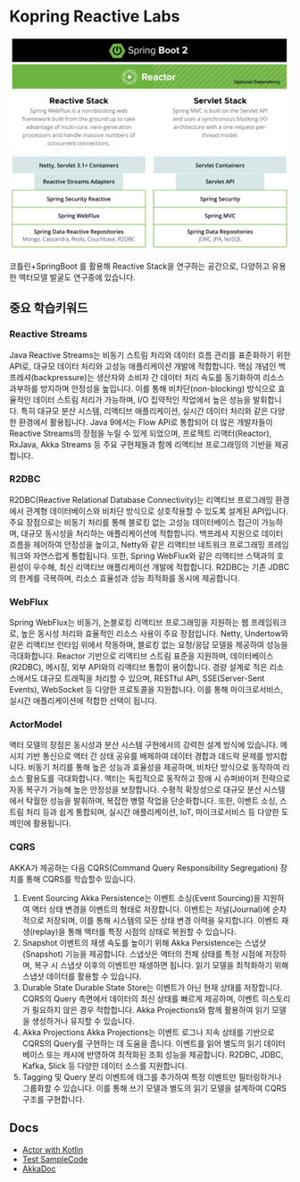 # Kopring Reactive Labs

![](./Docs/springboot-reactive.png)

코틀린+SpringBoot 를 활용해 Reactive Stack을 연구하는 공간으로, 다양하고 유용한 액터모델 발굴도 연구중에 있습니다.

## 중요 학습키워드

### Reactive Streams

Java Reactive Streams는 비동기 스트림 처리와 데이터 흐름 관리를 표준화하기 위한 API로, 대규모 데이터 처리와 고성능 애플리케이션 개발에 적합합니다. 핵심 개념인 백프레셔(backpressure)는 생산자와 소비자 간 데이터 처리 속도를 동기화하여 리소스 과부하를 방지하며 안정성을 높입니다. 이를 통해 비차단(non-blocking) 방식으로 효율적인 데이터 스트림 처리가 가능하며, I/O 집약적인 작업에서 높은 성능을 발휘합니다. 특히 대규모 분산 시스템, 리액티브 애플리케이션, 실시간 데이터 처리와 같은 다양한 환경에서 활용됩니다. Java 9에서는 Flow API로 통합되어 더 많은 개발자들이 Reactive Streams의 장점을 누릴 수 있게 되었으며, 프로젝트 리액터(Reactor), RxJava, Akka Streams 등 주요 구현체들과 함께 리액티브 프로그래밍의 기반을 제공합니다.


### R2DBC

R2DBC(Reactive Relational Database Connectivity)는 리액티브 프로그래밍 환경에서 관계형 데이터베이스와 비차단 방식으로 상호작용할 수 있도록 설계된 API입니다. 주요 장점으로는 비동기 처리를 통해 블로킹 없는 고성능 데이터베이스 접근이 가능하며, 대규모 동시성을 처리하는 애플리케이션에 적합합니다. 백프레셔 지원으로 데이터 흐름을 제어하여 안정성을 높이고, Netty와 같은 리액티브 네트워크 프로그래밍 프레임워크와 자연스럽게 통합됩니다. 또한, Spring WebFlux와 같은 리액티브 스택과의 호환성이 우수해, 최신 리액티브 애플리케이션 개발에 적합합니다. R2DBC는 기존 JDBC의 한계를 극복하며, 리소스 효율성과 성능 최적화를 동시에 제공합니다.


### WebFlux

Spring WebFlux는 비동기, 논블로킹 리액티브 프로그래밍을 지원하는 웹 프레임워크로, 높은 동시성 처리와 효율적인 리소스 사용이 주요 장점입니다. Netty, Undertow와 같은 리액티브 런타임 위에서 작동하며, 블로킹 없는 요청/응답 모델을 제공하여 성능을 극대화합니다. Reactor 기반으로 리액티브 스트림 표준을 지원하며, 데이터베이스(R2DBC), 메시징, 외부 API와의 리액티브 통합이 용이합니다. 경량 설계로 적은 리소스에서도 대규모 트래픽을 처리할 수 있으며, RESTful API, SSE(Server-Sent Events), WebSocket 등 다양한 프로토콜을 지원합니다. 이를 통해 마이크로서비스, 실시간 애플리케이션에 적합한 선택이 됩니다.

### ActorModel


액터 모델의 장점은 동시성과 분산 시스템 구현에서의 강력한 설계 방식에 있습니다. 메시지 기반 통신으로 액터 간 상태 공유를 배제하여 데이터 경합과 데드락 문제를 방지합니다. 비동기 처리를 통해 높은 성능과 효율성을 제공하며, 비차단 방식으로 동작하여 리소스 활용도를 극대화합니다. 액터는 독립적으로 동작하고 장애 시 슈퍼바이저 전략으로 자동 복구가 가능해 높은 안정성을 보장합니다. 수평적 확장성으로 대규모 분산 시스템에서 탁월한 성능을 발휘하며, 복잡한 병렬 작업을 단순화합니다. 또한, 이벤트 소싱, 스트림 처리 등과 쉽게 통합되며, 실시간 애플리케이션, IoT, 마이크로서비스 등 다양한 도메인에 활용됩니다.

### CQRS
AKKA가 제공하는 다음 CQRS(Command Query Responsibility Segregation) 장치를 통해
CQRS를 학습할수 있습니다.

1. Event Sourcing
   Akka Persistence는 이벤트 소싱(Event Sourcing)을 지원하여 액터 상태 변경을 이벤트의 형태로 저장합니다.
   이벤트는 저널(Journal)에 순차적으로 저장되며, 이를 통해 시스템의 모든 상태 변경 이력을 유지합니다.
   이벤트 재생(replay)을 통해 액터를 특정 시점의 상태로 복원할 수 있습니다.
2. Snapshot
   이벤트의 재생 속도를 높이기 위해 Akka Persistence는 스냅샷(Snapshot) 기능을 제공합니다.
   스냅샷은 액터의 전체 상태를 특정 시점에 저장하며, 복구 시 스냅샷 이후의 이벤트만 재생하면 됩니다.
   읽기 모델을 최적화하기 위해 스냅샷 데이터를 활용할 수 있습니다.
3. Durable State
   Durable State Store는 이벤트가 아닌 현재 상태를 저장합니다.
   CQRS의 Query 측면에서 데이터의 최신 상태를 빠르게 제공하며, 이벤트 히스토리가 필요하지 않은 경우 적합합니다.
   Akka Projections와 함께 활용하여 읽기 모델을 생성하거나 유지할 수 있습니다.
4. Akka Projections
   Akka Projections는 이벤트 로그나 지속 상태를 기반으로 CQRS의 Query를 구현하는 데 도움을 줍니다.
   이벤트를 읽어 별도의 읽기 데이터베이스 또는 캐시에 반영하여 최적화된 조회 성능을 제공합니다.
   R2DBC, JDBC, Kafka, Slick 등 다양한 데이터 소스를 지원합니다.
5. Tagging 및 Query 분리
   이벤트에 태그를 추가하여 특정 이벤트만 필터링하거나 그룹화할 수 있습니다.
   이를 통해 쓰기 모델과 별도의 읽기 모델을 설계하여 CQRS 구조를 구현합니다.

## Docs
- [Actor with Kotlin](https://wiki.webnori.com/display/AKKA/AKKA.Kotlin)
- [Test SampleCode](KotlinBootReactiveLabs/src/test/kotlin/org/example/kotlinbootreactivelabs/actor/readme.md)
- [AkkaDoc](https://doc.akka.io/libraries/akka-core/2.6/index.html)
